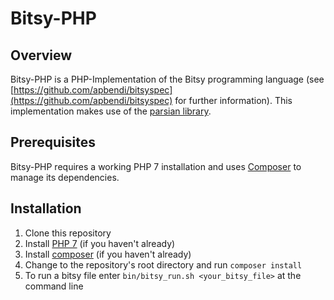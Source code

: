 Bitsy-PHP
=========

Overview
--------

Bitsy-PHP is a PHP-Implementation of the Bitsy programming language (see [https://github.com/apbendi/bitsyspec](https://github.com/apbendi/bitsyspec) for further information). 
This implementation makes use of the [parsian library](https://github.com/ThomasBollmeier/parsian).

Prerequisites
-------------

Bitsy-PHP requires a working PHP 7 installation and uses [Composer](https://getcomposer.org) to manage its dependencies. 

Installation
------------

1. Clone this repository
2. Install [PHP 7](http://php.net) (if you haven't already)
2. Install [composer](https://getcomposer.org) (if you haven't already)
3. Change to the repository's root directory and run ```composer install```
4. To run a bitsy file enter ```bin/bitsy_run.sh <your_bitsy_file>``` at the command line